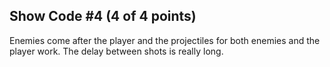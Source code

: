 ## Show Code #4 (4 of 4 points)

Enemies come after the player and the projectiles for both enemies and the player work. The delay between shots is really long.
